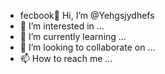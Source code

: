 - fecbook👋 Hi, I’m @Yehgsjydhefs
- 👀 I’m interested in ...
- 🌱 I’m currently learning ...
- 💞️ I’m looking to collaborate on ...
- 📫 How to reach me ...

<!---
Yehgsjydhefs/Yehgsjydhefs is a ✨ special ✨ repository because its `README.md` (this file) appears on your GitHub profile.
You can click the Preview link to take a look at your changes.
--->
